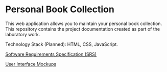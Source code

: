 # Personal Book Collection

This web application allows you to maintain your personal book collection. This repository contains the project documentation created as part of the laboratory work.

Technology Stack (Planned): HTML, CSS, JavaScript.

[Software Requirements Specification (SRS)](./SRS.md) 

[User Interface Mockups](./mockups)

